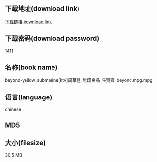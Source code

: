 ## 下载地址(download link)
[下载链接 download link](https://tutu365.netlify.app/?s=beyond-yellow_submarine%5Bktv%5D%E5%91%A8%E8%8F%AF%E5%81%A5_%E7%84%A1%E5%8D%B0%E8%89%AF%E5%93%81_%E4%BB%BB%E8%B3%A2%E9%BD%8A_beyond.mpg)

## 下载密码(download password)
1411

## 名称(book name)
beyond-yellow_submarine[ktv]周華健_無印良品_任賢齊_beyond.mpg.mpg

## 语言(language)
chinese

## MD5


## 大小(filesize)
30.5 MB
